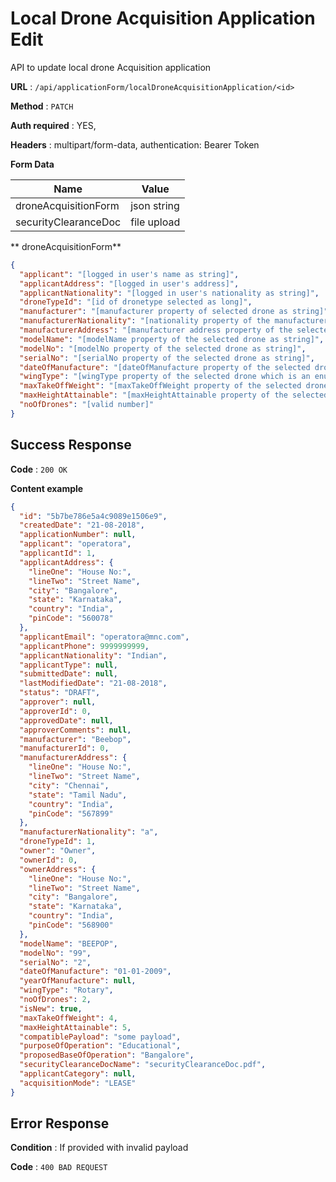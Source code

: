 # Local Drone Acquisition Application Edit

API to update local drone Acquisition application

**URL** : `/api/applicationForm/localDroneAcquisitionApplication/<id>`

**Method** : `PATCH`

**Auth required** : YES,

**Headers** : multipart/form-data, authentication: Bearer Token

**Form Data**

| Name                       | Value                              |
| ---------------------------|------------------------------------|
| droneAcquisitionForm       | json string                        |
| securityClearanceDoc       | file upload                        | 


** droneAcquisitionForm**

```json
{
  "applicant": "[logged in user's name as string]",
  "applicantAddress": "[logged in user's address]",
  "applicantNationality": "[logged in user's nationality as string]",
  "droneTypeId": "[id of dronetype selected as long]",
  "manufacturer": "[manufacturer property of selected drone as string]",
  "manufacturerNationality": "[nationality property of the manufacturer of selected drone as string]",
  "manufacturerAddress": "[manufacturer address property of the selected drone]",
  "modelName": "[modelName property of the selected drone as string]",
  "modelNo": "[modelNo property of the selected drone as string]",
  "serialNo": "[serialNo property of the selected drone as string]",
  "dateOfManufacture": "[dateOfManufacture property of the selected drone as date]",
  "wingType": "[wingType property of the selected drone which is an enum [FIXED, ROTARY]]",
  "maxTakeOffWeight": "[maxTakeOffWeight property of the selected drone as float]",
  "maxHeightAttainable": "[maxHeightAttainable property of the selected drone as float]",
  "noOfDrones": "[valid number]"
}
```


## Success Response

**Code** : `200 OK`

**Content example**

```json
{
  "id": "5b7be786e5a4c9089e1506e9",
  "createdDate": "21-08-2018",
  "applicationNumber": null,
  "applicant": "operatora",
  "applicantId": 1,
  "applicantAddress": {
    "lineOne": "House No:",
    "lineTwo": "Street Name",
    "city": "Bangalore",
    "state": "Karnataka",
    "country": "India",
    "pinCode": "560078"
  },
  "applicantEmail": "operatora@mnc.com",
  "applicantPhone": 9999999999,
  "applicantNationality": "Indian",
  "applicantType": null,
  "submittedDate": null,
  "lastModifiedDate": "21-08-2018",
  "status": "DRAFT",
  "approver": null,
  "approverId": 0,
  "approvedDate": null,
  "approverComments": null,
  "manufacturer": "Beebop",
  "manufacturerId": 0,
  "manufacturerAddress": {
    "lineOne": "House No:",
    "lineTwo": "Street Name",
    "city": "Chennai",
    "state": "Tamil Nadu",
    "country": "India",
    "pinCode": "567899"
  },
  "manufacturerNationality": "a",
  "droneTypeId": 1,
  "owner": "Owner",
  "ownerId": 0,
  "ownerAddress": {
    "lineOne": "House No:",
    "lineTwo": "Street Name",
    "city": "Bangalore",
    "state": "Karnataka",
    "country": "India",
    "pinCode": "568900"
  },
  "modelName": "BEEPOP",
  "modelNo": "99",
  "serialNo": "2",
  "dateOfManufacture": "01-01-2009",
  "yearOfManufacture": null,
  "wingType": "Rotary",
  "noOfDrones": 2,
  "isNew": true,
  "maxTakeOffWeight": 4,
  "maxHeightAttainable": 5,
  "compatiblePayload": "some payload",
  "purposeOfOperation": "Educational",
  "proposedBaseOfOperation": "Bangalore",
  "securityClearanceDocName": "securityClearanceDoc.pdf",
  "applicantCategory": null,
  "acquisitionMode": "LEASE"
}
```

## Error Response

**Condition** : If provided with invalid payload

**Code** : `400 BAD REQUEST`
